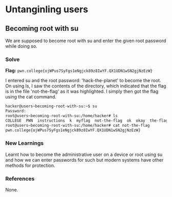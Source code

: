# Untanginling users 

## Becoming root with su
We are supposed to become root with su and enter the given root password while doing so. 

### Solve
**Flag:** `pwn.college{ojWPus7SyFgs1eNgjck89z8IwYF.QX1UDN1wSN2gjNzEzW}`

I entered su and the root password: 'hack-the-planet' to become the root. On using ls, I saw the contents of the directory, which indicated that the flag is in the file 'not-the-flag' as it was highlighted. I simply then got the flag using the cat command. 

```bash
hacker@users~becoming-root-with-su:~$ su
Password: 
root@users~becoming-root-with-su:/home/hacker# ls
COLLEGE  PWN  instructions  k  myflag  not-the-flag  ok  okay  the-flag  tmp
root@users~becoming-root-with-su:/home/hacker# cat not-the-flag 
pwn.college{ojWPus7SyFgs1eNgjck89z8IwYF.QX1UDN1wSN2gjNzEzW}
```

### New Learnings
Learnt how to become the administrative user on a device or root using su and how we can enter passwords for such but modern systems have other methods for protection. 

### References 
None. 
